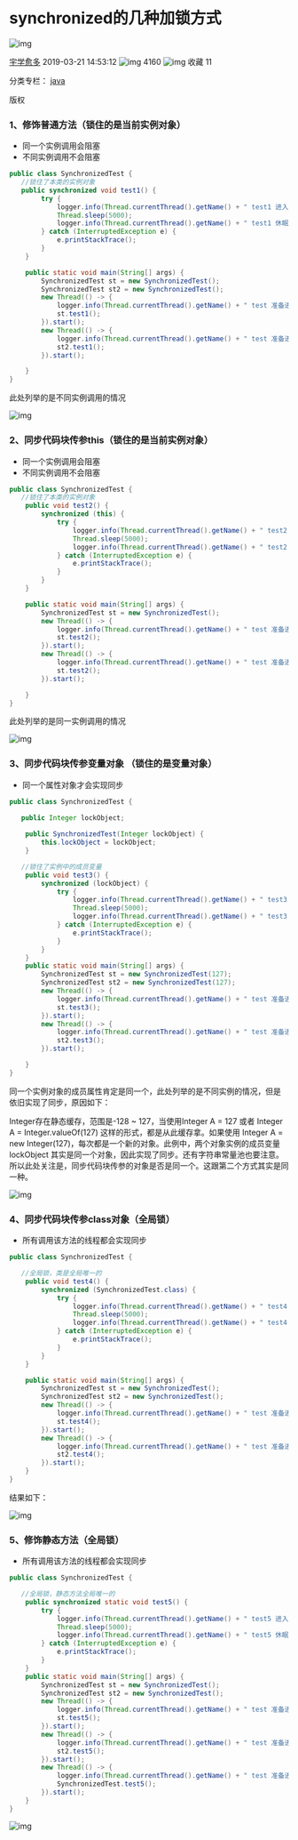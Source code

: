 # synchronized的几种加锁方式

![img](https://csdnimg.cn/release/phoenix/template/new_img/original.png)

[宇学愈多](https://me.csdn.net/x1107761900) 2019-03-21 14:53:12 ![img](https://csdnimg.cn/release/phoenix/template/new_img/articleReadEyes.png) 4160 ![img](https://csdnimg.cn/release/phoenix/template/new_img/tobarCollect.png) 收藏 11

分类专栏： [java](https://blog.csdn.net/x1107761900/category_8777873.html)

版权

### 1、修饰普通方法（锁住的是当前实例对象）

- 同一个实例调用会阻塞
- 不同实例调用不会阻塞

```java
public class SynchronizedTest {
   //锁住了本类的实例对象
   public synchronized void test1() {
        try {
            logger.info(Thread.currentThread().getName() + " test1 进入了同步方法");
            Thread.sleep(5000);
            logger.info(Thread.currentThread().getName() + " test1 休眠结束");
        } catch (InterruptedException e) {
            e.printStackTrace();
        }
    }

    public static void main(String[] args) {
        SynchronizedTest st = new SynchronizedTest();
        SynchronizedTest st2 = new SynchronizedTest();
        new Thread(() -> {
            logger.info(Thread.currentThread().getName() + " test 准备进入");
            st.test1();
        }).start();
        new Thread(() -> {
            logger.info(Thread.currentThread().getName() + " test 准备进入");
            st2.test1();
        }).start();

    }
}
```

此处列举的是不同实例调用的情况 

![img](https://img-blog.csdnimg.cn/20190321140437824.png)

### 2、同步代码块传参this（锁住的是当前实例对象）

- 同一个实例调用会阻塞
- 不同实例调用不会阻塞

```java
public class SynchronizedTest {
   //锁住了本类的实例对象
    public void test2() {
        synchronized (this) {
            try {
                logger.info(Thread.currentThread().getName() + " test2 进入了同步块");
                Thread.sleep(5000);
                logger.info(Thread.currentThread().getName() + " test2 休眠结束");
            } catch (InterruptedException e) {
                e.printStackTrace();
            }
        }
    }

    public static void main(String[] args) {
        SynchronizedTest st = new SynchronizedTest();
        new Thread(() -> {
            logger.info(Thread.currentThread().getName() + " test 准备进入");
            st.test2();
        }).start();
        new Thread(() -> {
            logger.info(Thread.currentThread().getName() + " test 准备进入");
            st.test2();
        }).start();

    }
}
```

此处列举的是同一实例调用的情况 

![img](https://img-blog.csdnimg.cn/20190321140918606.png)

### 3、同步代码块传参变量对象 （锁住的是变量对象）

- 同一个属性对象才会实现同步

```java
public class SynchronizedTest {
    
   public Integer lockObject;

    public SynchronizedTest(Integer lockObject) {
        this.lockObject = lockObject;
    }

   //锁住了实例中的成员变量
    public void test3() {
        synchronized (lockObject) {
            try {
                logger.info(Thread.currentThread().getName() + " test3 进入了同步块");
                Thread.sleep(5000);
                logger.info(Thread.currentThread().getName() + " test3 休眠结束");
            } catch (InterruptedException e) {
                e.printStackTrace();
            }
        }
    }
    public static void main(String[] args) {
        SynchronizedTest st = new SynchronizedTest(127);
        SynchronizedTest st2 = new SynchronizedTest(127);
        new Thread(() -> {
            logger.info(Thread.currentThread().getName() + " test 准备进入");
            st.test3();
        }).start();
        new Thread(() -> {
            logger.info(Thread.currentThread().getName() + " test 准备进入");
            st2.test3();
        }).start();

    }
}
```

同一个实例对象的成员属性肯定是同一个，此处列举的是不同实例的情况，但是 依旧实现了同步，原因如下：

Integer存在静态缓存，范围是-128 ~ 127，当使用Integer A = 127 或者 Integer A = Integer.valueOf(127) 这样的形式，都是从此缓存拿。如果使用 Integer A = new Integer(127)，每次都是一个新的对象。此例中，两个对象实例的成员变量 lockObject 其实是同一个对象，因此实现了同步。还有字符串常量池也要注意。所以此处关注是，同步代码块传参的对象是否是同一个。这跟第二个方式其实是同一种。

![img](https://img-blog.csdnimg.cn/20190321141908149.png)

### 4、同步代码块传参class对象（全局锁）

-  所有调用该方法的线程都会实现同步

```java
public class SynchronizedTest {

   //全局锁，类是全局唯一的
    public void test4() {
        synchronized (SynchronizedTest.class) {
            try {
                logger.info(Thread.currentThread().getName() + " test4 进入了同步块");
                Thread.sleep(5000);
                logger.info(Thread.currentThread().getName() + " test4 休眠结束");
            } catch (InterruptedException e) {
                e.printStackTrace();
            }
        }
    }

    public static void main(String[] args) {
        SynchronizedTest st = new SynchronizedTest();
        SynchronizedTest st2 = new SynchronizedTest();
        new Thread(() -> {
            logger.info(Thread.currentThread().getName() + " test 准备进入");
            st.test4();
        }).start();
        new Thread(() -> {
            logger.info(Thread.currentThread().getName() + " test 准备进入");
            st2.test4();
        }).start();
    }
}
```

结果如下： 

 ![img](https://img-blog.csdnimg.cn/20190321145156385.png)

### 5、修饰静态方法（全局锁）

- 所有调用该方法的线程都会实现同步

```java
public class SynchronizedTest {

   //全局锁，静态方法全局唯一的
    public synchronized static void test5() {
        try {
            logger.info(Thread.currentThread().getName() + " test5 进入同步方法");
            Thread.sleep(5000);
            logger.info(Thread.currentThread().getName() + " test5 休眠结束");
        } catch (InterruptedException e) {
            e.printStackTrace();
        }
    }
    public static void main(String[] args) {
        SynchronizedTest st = new SynchronizedTest();
        SynchronizedTest st2 = new SynchronizedTest();
        new Thread(() -> {
            logger.info(Thread.currentThread().getName() + " test 准备进入");
            st.test5();
        }).start();
        new Thread(() -> {
            logger.info(Thread.currentThread().getName() + " test 准备进入");
            st2.test5();
        }).start();
        new Thread(() -> {
            logger.info(Thread.currentThread().getName() + " test 准备进入");
            SynchronizedTest.test5();
        }).start();
    }
}
```

![img](https://img-blog.csdnimg.cn/20190321144604395.png)